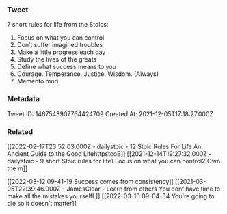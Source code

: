 ### Tweet
7 short rules for life from the Stoics:

1. Focus on what you can control
2. Don’t suffer imagined troubles
3. Make a little progress each day
4. Study the lives of the greats 
5. Define what success means to you
6. Courage. Temperance. Justice. Wisdom. (Always)
7. Memento mori

### Metadata
Tweet ID: 1467543907764424709
Created At: 2021-12-05T17:18:27.000Z

### Related
[[2022-02-17T23:52:03.000Z - dailystoic - 12 Stoic Rules For Life An Ancient Guide to the Good LifehttpstcoB]]
[[2021-12-14T19:27:32.000Z - dailystoic - 9 short Stoic rules for life1 Focus on what you can control2 Own the m]]

[[2022-03-12 09-41-19 Success comes from consistency]]
[[2021-03-05T22:39:46.000Z - JamesClear - Learn from others You dont have time to make all the mistakes yourselfL]]
[[2022-03-10 09-04-34 You're going to die so it doesn't matter]]
